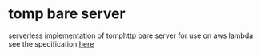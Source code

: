 # tomp bare server
serverless implementation of tomphttp bare server for use on aws lambda
see the specification [here](https://github.com/tomphttp/specifications/blob/master/BareServer.md)
